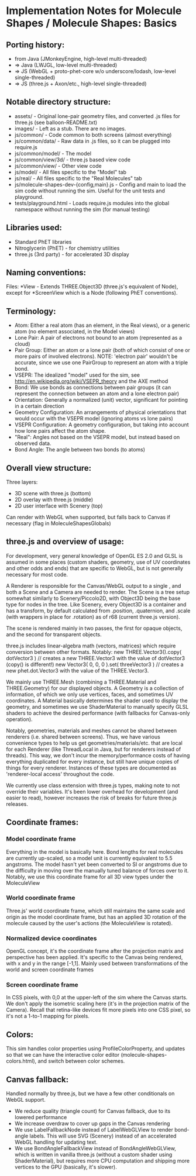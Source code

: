 # Implementation Notes for Molecule Shapes / Molecule Shapes: Basics

## Porting history:

- from Java (JMonkeyEngine, high-level multi-threaded)
- => Java (LWJGL, low-level multi-threaded)
- => JS (WebGL + proto-phet-core w/o underscore/lodash, low-level single-threaded)
- => JS (three.js + Axon/etc., high-level single-threaded)

## Notable directory structure:

- assets/ - Original lone-pair geometry files, and converted .js files for three.js (see balloon-README.txt)
- images/ - Left as a stub. There are no images.
- js/common/ - Code common to both screens (almost everything)
- js/common/data/ - Raw data in .js files, so it can be plugged into require.js
- js/common/model/ - The model
- js/common/view/3d/ - three.js based view code
- js/common/view/ - Other view code
- js/model/ - All files specific to the "Model" tab
- js/real/ - All files specific to the "Real Molecules" tab
- js/molecule-shapes-dev-{config,main}.js - Config and main to load the sim code without running the sim. Useful for the unit tests and playground.
- tests/playground.html - Loads require.js modules into the global namespace without running the sim (for manual testing)

## Libraries used:

- Standard PhET libraries
- Nitroglycerin (PhET) - for chemistry utilities
- three.js (3rd party) - for accelerated 3D display

## Naming conventions:

Files:
*View - Extends THREE.Object3D (three.js's equivalent of Node), except for *ScreenView which is a Node (following
        PhET conventions).

## Terminology:

- Atom: Either a real atom (has an element, in the Real views), or a generic atom (no element associated, in the Model views)
- Lone Pair: A pair of electrons not bound to an atom (represented as a cloud)
- Pair Group: Either an atom or a lone pair (both of which consist of one or more pairs of involved electrons).
          NOTE: 'electron pair' wouldn't be accurate, since we use one PairGroup to represent an atom with a triple bond.
- VSEPR: The idealized "model" used for the sim, see http://en.wikipedia.org/wiki/VSEPR_theory and the AXE method
- Bond: We use bonds as connections between pair groups (it can represent the connection between an atom and a lone electron pair)
- Orientation: Generally a normalized (unit) vector, significant for pointing in a certain direction
- Geometry Configuration: An arrangements of physical orientations that would occur with the VSEPR model (ignoring atoms vs lone pairs)
- VSEPR Configuration: A geometry configuration, but taking into account how lone pairs affect the atom shape.
- "Real": Angles not based on the VSEPR model, but instead based on observed data.
- Bond Angle: The angle between two bonds (to atoms)

## Overall view structure:

Three layers:
- 3D scene with three.js (bottom)
- 2D overlay with three.js (middle)
- 2D user interface with Scenery (top)

Can render with WebGL when supported, but falls back to Canvas if necessary (flag in MoleculeShapesGlobals)

## three.js and overview of usage:

For development, very general knowledge of OpenGL ES 2.0 and GLSL is assumed in some places (custom shaders, geometry,
use of UV coordinates and other odds and ends) that are specific to WebGL, but is not generally necessary for most code.

A Renderer is responsible for the Canvas/WebGL output to a single <canvas>, and both a Scene and a Camera are needed
to render. The Scene is a tree setup somewhat similarly to Scenery/Piccolo2D, with Object3D being the base type for
nodes in the tree. Like Scenery, every Object3D is a container and has a transform, by default calculated from
.position, .quaternion, and .scale (with wrappers in place for .rotation) as of r68 (current three.js version).

The scene is rendered mainly in two passes, the first for opaque objects, and the second for transparent objects.

three.js includes linear-algebra math (vectors, matrices) which require conversion between other formats. Notably:
new THREE.Vector3().copy( dotVector3 ) // creates a new THREE.Vector3 with the value of dotVector3 (copy() is different!)
new Vector3( 0, 0, 0 ).set( threeVector3 ) // creates a new phet.dot.Vector3 with the value of the THREE.Vector3.

We mainly use THREE.Mesh (combining a THREE.Material and THREE.Geometry) for our displayed objects. A Geometry is a
collection of information, of which we only use vertices, faces, and sometimes UV coordinates. A Material basically
determines the shader used to display the geometry, and sometimes we use ShaderMaterial to manually specify GLSL
shaders to achieve the desired performance (with fallbacks for Canvas-only operation).

Notably, geometries, materials and meshes cannot be shared between renderers (i.e. shared between screens). Thus,
we have various convenience types to help us get geometries/materials/etc. that are local for each Renderer (like
ThreadLocal in Java, but for renderers instead of threads). This way, we don't incur the memory/performance costs of
having everything duplicated for every instance, but still have unique copies of things for every renderer.
Instances of these types are documented as 'renderer-local access' throughout the code.

We currently use class extension with three.js types, making note to not override their variables. It's been lower overhead
for development (and easier to read), however increases the risk of breaks for future three.js releases.

## Coordinate frames:

### Model coordinate frame

Everything in the model is basically here. Bond lengths for real molecules are currently
up-scaled, so a model unit is currently equivalent to 5.5 angstroms. The model hasn't yet been
converted to SI or angstroms due to the difficulty in moving over the manually tuned balance
of forces over to it.
Notably, we use this coordinate frame for all 3D view types under the MoleculeView

### World coordinate frame

Three.js' world coordinate frame, which still maintains the same scale and origin as the
model coordinate frame, but has an applied 3D rotation of the molecule caused by the user's
actions (the MoleculeView is rotated).

### Normalized device coordinates

OpenGL concept, it's the coordinate frame after the projection matrix and perspective
has been applied. It's specific to the Canvas being rendered, with x and y in the range
[-1,1]. Mainly used between transformations of the world and screen coordinate frames

### Screen coordinate frame

In CSS pixels, with 0,0 at the upper-left of the sim where the Canvas starts. We don't apply
the isometric scaling here (it's in the projection matrix of the Camera). Recall that
retina-like devices fit more pixels into one CSS pixel, so it's not a 1-to-1 mapping for pixels.

## Colors:

This sim handles color properties using ProfileColorProperty, and updates so that we can have the interactive color
editor (molecule-shapes-colors.html), and switch between color schemes.

## Canvas fallback:

Handled normally by three.js, but we have a few other conditionals on WebGL support.
- We reduce quality (triangle count) for Canvas fallback, due to its lowered performance
- We increase overdraw to cover up gaps in the Canvas rendering
- We use LabelFallbackNode instead of LabelWebGLView to render bond-angle labels. This will use SVG (Scenery) instead of an
  accelerated WebGL handling for updating text.
- We use BondAngleFallbackView instead of BondAngleWebGLView, which is written in vanilla three.js (without a
  custom shader using ShaderMaterial), but requires more CPU computation and shipping more vertices to the GPU
  (basically, it's slower).